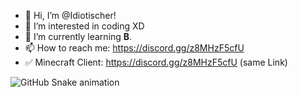 - 👋 Hi, I’m @Idiotischer!
- 👀 I’m interested in coding XD
- 🌱 I’m currently learning **B**.
- 📫 How to reach me: https://discord.gg/z8MHzF5cfU
- ✅ Minecraft Client: https://discord.gg/z8MHzF5cfU (same Link)

<picture>
  <source media="(prefers-color-scheme: dark)" srcset="https://raw.githubusercontent.com/YOUR_USERNAME/YOUR_REPO/output/github-snake-dark.svg" />
  <source media="(prefers-color-scheme: light)" srcset="https://raw.githubusercontent.com/YOUR_USERNAME/YOUR_REPO/output/github-snake.svg" />
  <img alt="GitHub Snake animation" src="https://raw.githubusercontent.com/YOUR_USERNAME/YOUR_REPO/output/github-snake.svg" />
</picture>